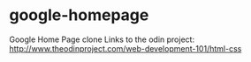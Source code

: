 # google-homepage
Google Home Page clone Links to the odin project: http://www.theodinproject.com/web-development-101/html-css
